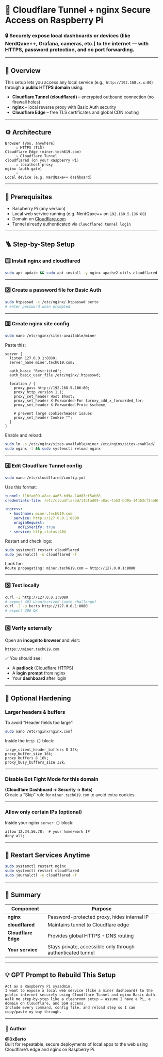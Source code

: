 # 🧠 Cloudflare Tunnel + nginx Secure Access on Raspberry Pi  
### 🔒 Securely expose local dashboards or devices (like NerdQaxe++, Grafana, cameras, etc.) to the internet — with HTTPS, password protection, and **no port forwarding**.

---

## 🚀 Overview

This setup lets you access any local service (e.g., `http://192.168.x.x:80`) through a **public HTTPS domain** using:
- **Cloudflare Tunnel (cloudflared)** – encrypted outbound connection (no firewall holes)
- **nginx** – local reverse proxy with Basic Auth security
- **Cloudflare Edge** – free TLS certificates and global CDN routing

---

## ⚙️ Architecture

```
Browser (you, anywhere)
     ↓ HTTPS (TLS)
Cloudflare Edge (miner.tech619.com)
     ↓ Cloudflare Tunnel
cloudflared (on your Raspberry Pi)
     ↓ localhost proxy
nginx (auth gate)
     ↓
Local device (e.g. NerdQaxe++ dashboard)
```

---

## 🧩 Prerequisites
- Raspberry Pi (any version)
- Local web service running (e.g. NerdQaxe++ on `192.168.5.106:80`)
- Domain on [Cloudflare.com](https://dash.cloudflare.com)
- Tunnel already authenticated via `cloudflared tunnel login`

---

## 🪜 Step-by-Step Setup

### **1️⃣ Install nginx and cloudflared**
```bash
sudo apt update && sudo apt install -y nginx apache2-utils cloudflared
```

---

### **2️⃣ Create a password file for Basic Auth**
```bash
sudo htpasswd -c /etc/nginx/.htpasswd berto
# enter password when prompted
```

---

### **3️⃣ Create nginx site config**
```bash
sudo nano /etc/nginx/sites-available/miner
```

Paste this:
```nginx
server {
  listen 127.0.0.1:8080;
  server_name miner.tech619.com;

  auth_basic "Restricted";
  auth_basic_user_file /etc/nginx/.htpasswd;

  location / {
    proxy_pass http://192.168.5.106:80;
    proxy_http_version 1.1;
    proxy_set_header Host $host;
    proxy_set_header X-Forwarded-For $proxy_add_x_forwarded_for;
    proxy_set_header X-Forwarded-Proto $scheme;

    # prevent large cookie/header issues
    proxy_set_header Cookie "";
  }
}
```

Enable and reload:
```bash
sudo ln -s /etc/nginx/sites-available/miner /etc/nginx/sites-enabled/
sudo nginx -t && sudo systemctl reload nginx
```

---

### **4️⃣ Edit Cloudflare Tunnel config**
```bash
sudo nano /etc/cloudflared/config.yml
```

Use this format:
```yaml
tunnel: 11bfad09-a8ac-4a63-bd9a-14d63cf5ab68
credentials-file: /etc/cloudflared/11bfad09-a8ac-4a63-bd9a-14d63cf5ab68.json

ingress:
  - hostname: miner.tech619.com
    service: http://127.0.0.1:8080
    originRequest:
      noTLSVerify: true
  - service: http_status:404
```

Restart and check logs:
```bash
sudo systemctl restart cloudflared
sudo journalctl -u cloudflared -f
```
Look for:  
`Route propagating: miner.tech619.com → http://127.0.0.1:8080`

---

### **5️⃣ Test locally**
```bash
curl -I http://127.0.0.1:8080
# expect 401 Unauthorized (auth challenge)
curl -I -u berto http://127.0.0.1:8080
# expect 200 OK
```

---

### **6️⃣ Verify externally**
Open an **incognito browser** and visit:
```
https://miner.tech619.com
```
✅ You should see:  
- A **padlock** (Cloudflare HTTPS)  
- A **login prompt** from nginx  
- Your **dashboard** after login  

---

## 🧱 Optional Hardening

### Larger headers & buffers
To avoid “Header fields too large”:
```bash
sudo nano /etc/nginx/nginx.conf
```
Inside the `http {}` block:
```nginx
large_client_header_buffers 8 32k;
proxy_buffer_size 16k;
proxy_buffers 8 16k;
proxy_busy_buffers_size 32k;
```

---

### Disable Bot Fight Mode for this domain  
**(Cloudflare Dashboard → Security → Bots)**  
Create a “Skip” rule for `miner.tech619.com` to avoid extra cookies.

---

### Allow only certain IPs (optional)
Inside your nginx `server {}` block:
```nginx
allow 12.34.56.78;  # your home/work IP
deny all;
```

---

## 🔄 Restart Services Anytime
```bash
sudo systemctl restart nginx
sudo systemctl restart cloudflared
sudo journalctl -u cloudflared -f
```

---

## 🧠 Summary

| Component | Purpose |
|------------|----------|
| **nginx** | Password-protected proxy, hides internal IP |
| **cloudflared** | Maintains tunnel to Cloudflare edge |
| **Cloudflare Edge** | Provides global HTTPS + DNS routing |
| **Your service** | Stays private, accessible only through authenticated tunnel |

---

## 💡 GPT Prompt to Rebuild This Setup

```text
Act as a Raspberry Pi sysadmin.  
I want to expose a local web service (like a miner dashboard) to the public internet securely using Cloudflare Tunnel and nginx Basic Auth.  
Walk me step-by-step like a cleanroom setup — assume I have a Pi, a domain on Cloudflare, and SSH access.  
Include every command, config file, and reload step so I can copy/paste my way through.  
```

---

### 🧩 Author
**@0xBerto**  
Built for repeatable, secure deployments of local apps to the web using Cloudflare’s edge and nginx on Raspberry Pi.
